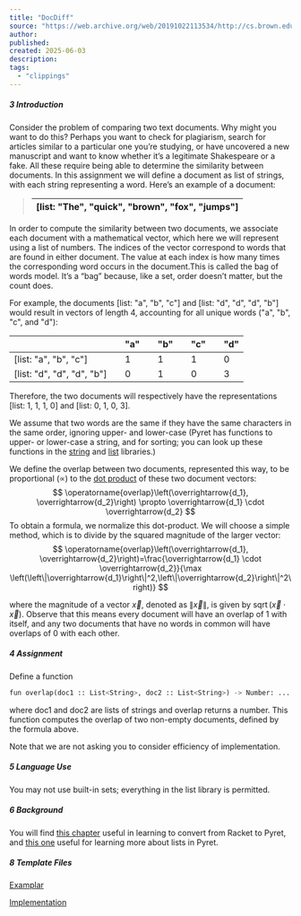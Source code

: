 ```yaml
---
title: "DocDiff"
source: "https://web.archive.org/web/20191022113534/http://cs.brown.edu/courses/cs019/2018/docdiffdocdiff.html"
author:
published:
created: 2025-06-03
description:
tags:
  - "clippings"
---
```

##### 3 Introduction

Consider the problem of comparing two text documents. Why might you want to do this? Perhaps you want to check for plagiarism, search for articles similar to a particular one you’re studying, or have uncovered a new manuscript and want to know whether it’s a legitimate Shakespeare or a fake. All these require being able to determine the similarity between documents. In this assignment we will define a document as list of strings, with each string representing a word. Here’s an example of a document:

> | \[list: "The", "quick", "brown", "fox", "jumps"\] |
> | --- |

In order to compute the similarity between two documents, we associate each document with a mathematical vector, which here we will represent using a list of numbers. The indices of the vector correspond to words that are found in either document. The value at each index is how many times the corresponding word occurs in the document.This is called the bag of words model. It’s a “bag” because, like a set, order doesn’t matter, but the count does.

For example, the documents \[list: "a", "b", "c"\] and \[list: "d", "d", "d", "b"\] would result in vectors of length 4, accounting for all unique words ("a", "b", "c", and "d"):

|  |  | "a" |  | "b" |  | "c" |  | "d" |
| --- | --- | --- | --- | --- | --- | --- | --- | --- |
| \[list: "a", "b", "c"\] |  | 1 |  | 1 |  | 1 |  | 0 |
| \[list: "d", "d", "d", "b"\] |  | 0 |  | 1 |  | 0 |  | 3 |

Therefore, the two documents will respectively have the representations \[list: 1, 1, 1, 0\] and \[list: 0, 1, 0, 3\].

We assume that two words are the same if they have the same characters in the same order, ignoring upper- and lower-case (Pyret has functions to upper- or lower-case a string, and for sorting; you can look up these functions in the [string](https://web.archive.org/web/20191022113534/http://www.pyret.org/docs/latest/strings.html) and [list](https://web.archive.org/web/20191022113534/http://www.pyret.org/docs/latest/lists.html) libraries.)

We define the overlap between two documents, represented this way, to be proportional ($\propto$) to the [dot product](https://web.archive.org/web/20191022113534/https://en.wikipedia.org/wiki/Dot_product) of these two document vectors:
$$
\operatorname{overlap}\left(\overrightarrow{d_1}, \overrightarrow{d_2}\right) \propto \overrightarrow{d_1} \cdot \overrightarrow{d_2}
$$
To obtain a formula, we normalize this dot-product. We will choose a simple method, which is to divide by the squared magnitude of the larger vector:
$$
\operatorname{overlap}\left(\overrightarrow{d_1}, \overrightarrow{d_2}\right)=\frac{\overrightarrow{d_1} \cdot \overrightarrow{d_2}}{\max \left(\left\|\overrightarrow{d_1}\right\|^2,\left\|\overrightarrow{d_2}\right\|^2\right)}
$$

where the magnitude of a vector $\vec{x}$, denoted as $\|\vec{x}\|$, is given by $\operatorname{sqrt}(\vec{x} \cdot \vec{x})$. Observe that this means every document will have an overlap of 1 with itself, and any two documents that have no words in common will have overlaps of 0 with each other.

##### 4 Assignment

Define a function
```python
fun overlap(doc1 :: List<String>, doc2 :: List<String>) -> Number: ... end
```

where doc1 and doc2 are lists of strings and overlap returns a number. This function computes the overlap of two non-empty documents, defined by the formula above.

Note that we are not asking you to consider efficiency of implementation.

##### 5 Language Use

You may not use built-in sets; everything in the list library is permitted.

##### 6 Background

You will find [this chapter](https://web.archive.org/web/20191022113534/http://papl.cs.brown.edu/2018/p4rs.html) useful in learning to convert from Racket to Pyret, and [this one](https://web.archive.org/web/20191022113534/http://papl.cs.brown.edu/2018/processing-lists.html) useful for learning more about lists in Pyret.

##### 8 Template Files

[Examplar](https://web.archive.org/web/20191022113534/http://examplar.cs.brown.edu/editor#template=1SXaaXfKG-Cq_NSMzmUZbDy0kuGSr_vsz)

[Implementation](https://web.archive.org/web/20191022113534/https://code.pyret.org/editor#share=1s-chFIEAeCKvIsYnstqRxqOBtiodMPme&v=7aff971)